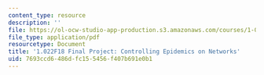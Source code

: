 ```yaml
---
content_type: resource
description: ''
file: https://ol-ocw-studio-app-production.s3.amazonaws.com/courses/1-022-introduction-to-network-models-fall-2018/7693ccd6486dfc155456f407b691e0b1_MIT1_022F18_ProjectEpidemics.pdf
file_type: application/pdf
resourcetype: Document
title: '1.022F18 Final Project: Controlling Epidemics on Networks'
uid: 7693ccd6-486d-fc15-5456-f407b691e0b1
---
```

